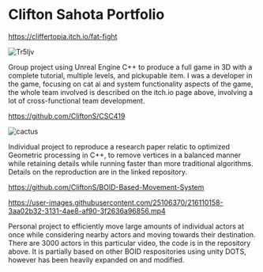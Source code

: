 # Clifton Sahota Portfolio

https://cliffertopia.itch.io/fat-fight

![Tr5ljv](https://user-images.githubusercontent.com/25106370/215135232-e3695005-017d-4d17-a2b5-89f1c82cab29.png)

Group project using Unreal Engine C++ to produce a full game in 3D with a complete tutorial, multiple levels, and pickupable item. I was a developer in the game, focusing on cat ai and system functionality aspects of the game, the whole team involved is described on the itch.io page above, involving a lot of cross-functional team development.

https://github.com/CliftonS/CSC419

![cactus](https://user-images.githubusercontent.com/25106370/215137969-9b9617d7-5258-4336-8c67-590ae9814dbe.png)

Individual project to reproduce a research paper relatic to optimized Geometric processing in C++, to remove vertices in a balanced manner while retaining details while running faster than more traditional algorithms. Details on the reproduction are in the linked repository.

https://github.com/CliftonS/BOID-Based-Movement-System

https://user-images.githubusercontent.com/25106370/216110158-3aa02b32-3131-4ae8-af90-3f2636a96856.mp4

Personal project to efficiently move large amounts of individual actors at once while considering nearby actors and moving towards their destination. There are 3000 actors in this particular video, the code is in the repository above. It is partially based on other BOID respositories using unity DOTS, however has been heavily expanded on and modified.
